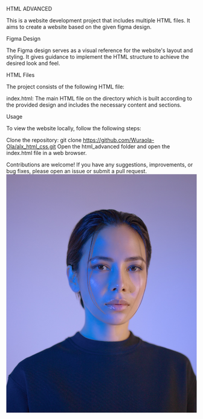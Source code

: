 HTML ADVANCED

This is a website development project that includes multiple HTML files. It aims to create a website based on the given figma design.

Figma Design

The Figma design serves as a visual reference for the website's layout and styling. It gives guidance to implement the HTML structure to achieve the desired look and feel.

HTML Files

The project consists of the following HTML file:

index.html: The main HTML file on the directory which is built according to the provided design and includes the necessary content and sections.

Usage

To view the website locally, follow the following steps:

Clone the repository: git clone https://github.com/Wuraola-Ola/alx_html_css.git Open the html_advanced folder and open the index.html file in a web browser.

Contributions are welcome! If you have any suggestions, improvements, or bug fixes, please open an issue or submit a pull request.
![Alt text](aiony-haust-3TLl_97HNJo-unsplash.jpg)